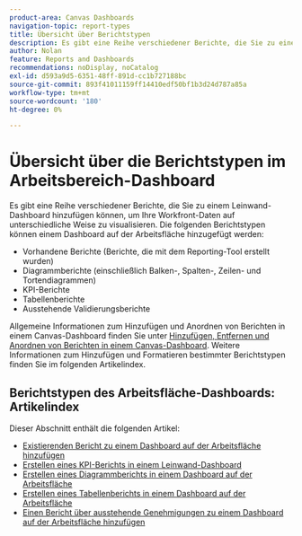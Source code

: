 ```yaml
---
product-area: Canvas Dashboards
navigation-topic: report-types
title: Übersicht über Berichtstypen
description: Es gibt eine Reihe verschiedener Berichte, die Sie zu einem Leinwand-Dashboard hinzufügen können, um Ihre Workfront-Daten auf unterschiedliche Weise zu visualisieren.
author: Nolan
feature: Reports and Dashboards
recommendations: noDisplay, noCatalog
exl-id: d593a9d5-6351-48ff-891d-cc1b727188bc
source-git-commit: 893f41011159ff14410edf50bf1b3d24d787a85a
workflow-type: tm+mt
source-wordcount: '180'
ht-degree: 0%

---
```


# Übersicht über die Berichtstypen im Arbeitsbereich-Dashboard

Es gibt eine Reihe verschiedener Berichte, die Sie zu einem Leinwand-Dashboard hinzufügen können, um Ihre Workfront-Daten auf unterschiedliche Weise zu visualisieren. Die folgenden Berichtstypen können einem Dashboard auf der Arbeitsfläche hinzugefügt werden:

* Vorhandene Berichte (Berichte, die mit dem Reporting-Tool erstellt wurden)
* Diagrammberichte (einschließlich Balken-, Spalten-, Zeilen- und Tortendiagrammen)
* KPI-Berichte
* Tabellenberichte
* Ausstehende Validierungsberichte

Allgemeine Informationen zum Hinzufügen und Anordnen von Berichten in einem Canvas-Dashboard finden Sie unter [Hinzufügen, Entfernen und Anordnen von Berichten in einem Canvas-Dashboard](/help/quicksilver/reports-and-dashboards/canvas-dashboards/manage-canvas-dashboards/add-remove-arrange-reports.md). Weitere Informationen zum Hinzufügen und Formatieren bestimmter Berichtstypen finden Sie im folgenden Artikelindex.

## Berichtstypen des Arbeitsfläche-Dashboards: Artikelindex

Dieser Abschnitt enthält die folgenden Artikel:

* [Existierenden Bericht zu einem Dashboard auf der Arbeitsfläche hinzufügen](/help/quicksilver/reports-and-dashboards/canvas-dashboards/report-types/add-existing-report.md)
* [Erstellen eines KPI-Berichts in einem Leinwand-Dashboard](/help/quicksilver/reports-and-dashboards/canvas-dashboards/report-types/build-kpi-report.md)
* [Erstellen eines Diagrammberichts in einem Dashboard auf der Arbeitsfläche](/help/quicksilver/reports-and-dashboards/canvas-dashboards/report-types/build-chart-report.md)
* [Erstellen eines Tabellenberichts in einem Dashboard auf der Arbeitsfläche](/help/quicksilver/reports-and-dashboards/canvas-dashboards/report-types/build-table-report.md)
* [Einen Bericht über ausstehende Genehmigungen zu einem Dashboard auf der Arbeitsfläche hinzufügen](/help/quicksilver/reports-and-dashboards/canvas-dashboards/report-types/add-pending-approvals-report.md)
